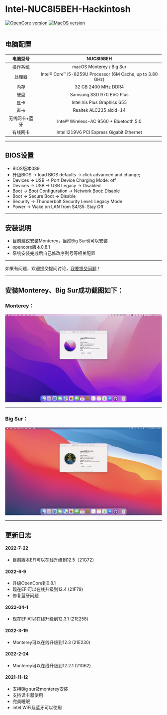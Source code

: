 # Intel-NUC8I5BEH-Hackintosh

[![OpenCore version](https://img.shields.io/badge/OpenCore-0.8.1-blueviolet.svg)](https://github.com/acidanthera/OpenCorePkg) [![MacOS version](https://img.shields.io/badge/Monterey-12.5%2021G72-blueviolet.svg)](https://www.apple.com/macos) 
***
## 电脑配置
| 电脑型号 | NUC8I5BEH |
| :----: | :----:  | 
| 操作系统 | macOS Monterey / Big Sur  |
| 处理器 | Intel® Core™ i5-8259U Processor (6M Cache, up to 3.80 GHz) |
| 内存| 32 GB 2400 MHz DDR4 |
| 硬盘 | Samsung SSD 970 EVO Plus |
| 显卡 | Intel Iris Plus Graphics 655 |
| 声卡 | Realtek ALC235 alcid=14 |
| 无线网卡+蓝牙	 | Intel® Wireless-AC 9560 + Bluetooth 5.0 |
| 有线网卡 | Intel I219V6 PCI Express Gigabit Ethernet |	
***
## BIOS设置
- BIOS版本089
- 升级BIOS -> load BIOS defaults -> click advanced and change;
- Devices -> USB -> Port Device Charging Mode: off
- Devices -> USB -> USB Legacy -> Disabled
- Boot -> Boot Configuration -> Network Boot: Disable
- Boot -> Secure Boot -> Disable
- Security -> Thunderbolt Security Level: Legacy Mode
- Power -> Wake on LAN from S4/S5: Stay Off
***
## 安装说明
- 目前建议安装Monterey，当然Big Sur也可以安装
- opencore版本0.8.1
- 系统安装完成后自己修改序列号等相关配置
***
如果有问题，欢迎提交提问讨论，[我要提交问题](https://github.com/Shaw-fung/Intel-NUC8I5BEH-Hackintosh/issues/new)！
***
## 安装Monterey、Big Sur成功截图如下：
### Monterey：
![avatar](https://github.com/Shaw-fung/Intel-NUC8I5BEH-Hackintosh/blob/main/screenshots/Monterey.png?raw=ture)
***
### Big Sur：
![avatar](https://github.com/Shaw-fung/Intel-NUC8I5BEH-Hackintosh/blob/main/screenshots/Big%20Sur.png?raw=true)
****
## 更新日志
#### 2022-7-22
- 目前版本EFI可以在线升级到12.5（21G72）
#### 2022-6-9
- 升级OpenCore到0.8.1
- 现在EFI可以在线升级到12.4 (21F79)
- 修复蓝牙问题
#### 2022-04-1
- 现在EFI可以在线升级到12.3.1 (21E258)
#### 2022-3-19
- Monterey可以在线升级到12.3 (21E230)
#### 2022-2-24
- Monterey可以在线升级到12.2.1 (21D62)
#### 2021-11-12
- 支持Big sur及monterey安装
- 支持读卡器使用
- 完美睡眠
- intel WiFi及蓝牙可以使用
